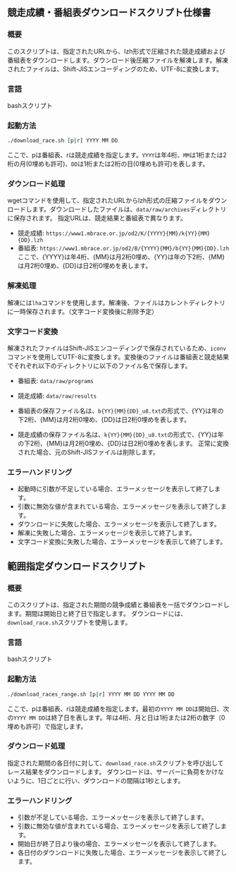 ## 競走成績・番組表ダウンロードスクリプト仕様書

### 概要
このスクリプトは、指定されたURLから、lzh形式で圧縮された競走成績および番組表をダウンロードします。ダウンロード後圧縮ファイルを解凍します。解凍されたファイルは、Shift-JISエンコーディングのため、UTF-8に変換します。

### 言語
bashスクリプト

### 起動方法
```bash
./download_race.sh [p|r] YYYY MM DD
```
ここで、pは番組表、rは競走成績を指定します。`YYYY`は年4桁、`MM`は1桁または2桁の月(0埋めも許可)、`DD`は1桁または2桁の日(0埋めも許可)を表します。

### ダウンロード処理
wgetコマンドを使用して、指定されたURLからlzh形式の圧縮ファイルをダウンロードします。ダウンロードしたファイルは、`data/raw/archives`ディレクトリに保存されます。
指定URLは、競走結果と番組表で異なります。
- 競走成績: `https://www1.mbrace.or.jp/od2/K/{YYYY}{MM}/k{YY}{MM}{DD}.lzh`
- 番組表: `https://www1.mbrace.or.jp/od2/B/{YYYY}{MM}/b{YY}{MM}{DD}.lzh`
ここで、{YYYY}は年4桁、{MM}は月2桁0埋め、{YY}は年の下2桁、{MM}は月2桁0埋め、{DD}は日2桁0埋めを表します。

### 解凍処理
解凍には`lha`コマンドを使用します。解凍後、ファイルはカレントディレクトリに一時保存されます。（文字コード変換後に削除予定）

### 文字コード変換
解凍されたファイルはShift-JISエンコーディングで保存されているため、`iconv`コマンドを使用してUTF-8に変換します。変換後のファイルは番組表と競走結果でそれぞれ以下のディレクトリに以下のファイル名で保存します。
- 番組表: `data/raw/programs`
- 競走成績: `data/raw/results`

- 番組表の保存ファイル名は、`b{YY}{MM}{DD}_u8.txt`の形式で、{YY}は年の下2桁、{MM}は月2桁0埋め、{DD}は日2桁0埋めを表します。
- 競走成績の保存ファイル名は、`k{YY}{MM}{DD}_u8.txt`の形式で、{YY}は年の下2桁、{MM}は月2桁0埋め、{DD}は日2桁0埋めを表します。
正常に変換された場合、元のShift-JISファイルは削除します。

### エラーハンドリング
- 起動時に引数が不足している場合、エラーメッセージを表示して終了します。
- 引数に無効な値が含まれている場合、エラーメッセージを表示して終了します。
- ダウンロードに失敗した場合、エラーメッセージを表示して終了します。
- 解凍に失敗した場合、エラーメッセージを表示して終了します。
- 文字コード変換に失敗した場合、エラーメッセージを表示して終了します。


## 範囲指定ダウンロードスクリプト
### 概要
このスクリプトは、指定された期間の競争成績と番組表を一括でダウンロードします。期間は開始日と終了日で指定します。
ダウンロードには、`download_race.sh`スクリプトを使用します。

### 言語
bashスクリプト

### 起動方法
```bash
./download_races_range.sh [p|r] YYYY MM DD YYYY MM DD
```
ここで、pは番組表、rは競走成績を指定します。最初の`YYYY MM DD`は開始日、次の`YYYY MM DD`は終了日を表します。年は4桁、月と日は1桁または2桁の数字（0埋めも許可）で指定します。

### ダウンロード処理
指定された期間の各日付に対して、`download_race.sh`スクリプトを呼び出してレース結果をダウンロードします。
ダウンロードは、サーバーに負荷をかけないように、1日ごとに行い、ダウンロードの間隔は1秒とします。

### エラーハンドリング
- 引数が不足している場合、エラーメッセージを表示して終了します。
- 引数に無効な値が含まれている場合、エラーメッセージを表示して終了します。
- 開始日が終了日より後の場合、エラーメッセージを表示して終了します。
- 各日付のダウンロードに失敗した場合、エラーメッセージを表示して終了します。
